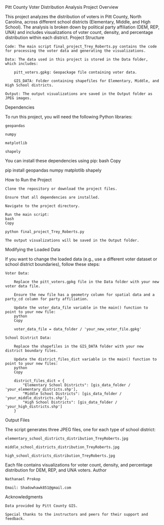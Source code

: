Pitt County Voter Distribution Analysis
Project Overview

This project analyzes the distribution of voters in Pitt County, North Carolina, across different school districts (Elementary, Middle, and High School). The analysis is broken down by political party affiliation (DEM, REP, UNA) and includes visualizations of voter count, density, and percentage distribution within each district.
Project Structure

    Code: The main script final_project_Trey_Roberts.py contains the code for processing the voter data and generating the visualizations.

    Data: The data used in this project is stored in the Data folder, which includes:

        pitt_voters.gpkg: Geopackage file containing voter data.

        GIS_DATA: Folder containing shapefiles for Elementary, Middle, and High School districts.

    Output: The output visualizations are saved in the Output folder as JPEG images.

Dependencies

To run this project, you will need the following Python libraries:

    geopandas

    numpy

    matplotlib

    shapely

You can install these dependencies using pip:
bash
Copy

pip install geopandas numpy matplotlib shapely

How to Run the Project

    Clone the repository or download the project files.

    Ensure that all dependencies are installed.

    Navigate to the project directory.

    Run the main script:
    bash
    Copy

    python final_project_Trey_Roberts.py

    The output visualizations will be saved in the Output folder.

Modifying the Loaded Data

If you want to change the loaded data (e.g., use a different voter dataset or school district boundaries), follow these steps:

    Voter Data:

        Replace the pitt_voters.gpkg file in the Data folder with your new voter data file.

        Ensure the new file has a geometry column for spatial data and a party_cd column for party affiliation.

        Update the voter_data_file variable in the main() function to point to your new file:
        python
        Copy

        voter_data_file = data_folder / 'your_new_voter_file.gpkg'

    School District Data:

        Replace the shapefiles in the GIS_DATA folder with your new district boundary files.

        Update the district_files_dict variable in the main() function to point to your new files:
        python
        Copy

        district_files_dict = {
            "Elementary School Districts": [gis_data_folder / 'your_elementary_districts.shp'],
            "Middle School Districts": [gis_data_folder / 'your_middle_districts.shp'],
            "High School Districts": [gis_data_folder / 'your_high_districts.shp']
        }

Output Files

The script generates three JPEG files, one for each type of school district:

    elementary_school_districts_distribution_TreyRoberts.jpg

    middle_school_districts_distribution_TreyRoberts.jpg

    high_school_districts_distribution_TreyRoberts.jpg

Each file contains visualizations for voter count, density, and percentage distribution for DEM, REP, and UNA voters.
Author

    Nathanael Prokop

    Email: Shadowhawk851@gmail.com

Acknowledgments

    Data provided by Pitt County GIS.

    Special thanks to the instructors and peers for their support and feedback.
